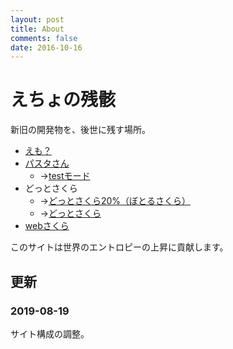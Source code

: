 ```yaml
---
layout: post
title: About
comments: false
date: 2016-10-16
---
```


# えちょの残骸

新旧の開発物を、後世に残す場所。

+ [えも？](/2020/08/10/emo.html)
+ [パスタさん](/pasta/index.html)
  + →[testモード](/pasta/app/design.html)
+ どっとさくら
  + →[どっとさくら20%（ぼとるさくら）](/old/dot-sakura/download/nar/dot_sakura_020.nar)
  + →[どっとさくら](/old/dot-sakura/download/nar/dot_sakura.nar)
+ [webさくら](/old/web-sakura/areka/i.html)

このサイトは世界のエントロピーの上昇に貢献します。

## 更新

### 2019-08-19

サイト構成の調整。
